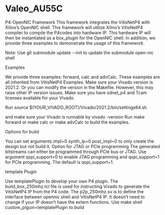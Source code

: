 # Valeo_AU55C 

P4-OpenNIC Framework 
This framework integrates the VitisNetP4 with Xilinx’s OpenNIC shell. This framework will utilize Xilinx’s
VitisNetP4 compiler to compile the P4codes into hardware IP. This hardware IP will then be instantiated as
a box_plugin for the OpenNIC shell. In addition, we provide three examples to demonstrate the usage of
this framework.

Note: Use git submodule update --init to update the submodule open-nic shell 

Examples 

We provide three examples: forward, calc and advCalc. These examples are all inherited from VitisNetP4 Examples.
Make sure your Vivado version is 2021.2. Or you can modify the version in the Makefile. However, this may raise 
other IP version issues. 
Make sure you have sdnet_p4 and Tcam licenses available for your Vivado. 

Run source $(YOUR_VIVADO_ROOT)/Vivado/2021.2/bin/settings64.sh 

and make sure your Vivado is runnable by vivado -version 
Run make forward or make calc or make advCalc to build the examples.

Options for build 

You can set arguments impl=0 synth_ip=0 post_impl=0 to only create the design but not build it. 
Option for JTAG or PCIe programming 
The generated bitstreams can either be programmed through PCIe bus or JTAG. 
Use argument qspi_support=0 to enable JTAG programming and qspi_support=1 for PCIe programming.
The default is qspi_support=1.

template Plugin 

Use templatePlugin to develop your own P4 plugin. 
The build_box_250mhz.tcl file is used for instructing Vivado to generate the VitisNetP4 IP from the P4 code. 
The p2p_250mhz.sv is to define the interface between opennic shell and VitisNetP4 IP. It doesn’t need to 
change if your IP doesn’t have the extern functions. 
Use make shell custom_plguin=templatePlugin to build
